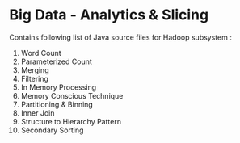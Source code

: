 # Big Data - Analytics & Slicing

Contains following list of Java source files for Hadoop subsystem :

1. Word Count
2. Parameterized Count
3. Merging
4. Filtering
5. In Memory Processing
6. Memory Conscious Technique
7. Partitioning & Binning
8. Inner Join
9. Structure to Hierarchy Pattern
10. Secondary Sorting
